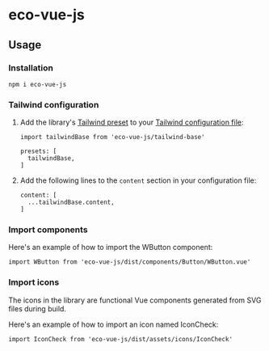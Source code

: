 # eco-vue-js

## Usage

### Installation
```
npm i eco-vue-js
```

### Tailwind configuration

1. Add the library's [Tailwind preset](https://tailwindcss.com/docs/presets) to your [Tailwind configuration file](https://tailwindcss.com/docs/content-configuration):
    ```
    import tailwindBase from 'eco-vue-js/tailwind-base'

    presets: [
      tailwindBase,
    ]
    ```

2. Add the following lines to the `content` section in your configuration file:
    ```
    content: [
      ...tailwindBase.content,
    ]
    ```

### Import components

Here's an example of how to import the WButton component:
```
import WButton from 'eco-vue-js/dist/components/Button/WButton.vue'
```

### Import icons

The icons in the library are functional Vue components generated from SVG files during build.

Here's an example of how to import an icon named IconCheck:
```
import IconCheck from 'eco-vue-js/dist/assets/icons/IconCheck'
```